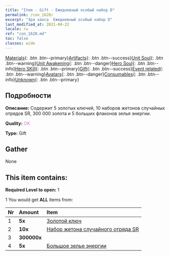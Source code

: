 ```yaml
---
title: "Item - Gift - Ежедневный особый набор D"
permalink: /con_1620/
excerpt: "Эра хаоса  Ежедневный особый набор D"
last_modified_at: 2021-04-22
locale: ru
ref: "con_1620.md"
toc: false
classes: wide
---
```

 [Materials](/ItemsRU/){: .btn .btn--primary}[Artifacts](/ItemsRU/Artifacts/){: .btn .btn--success}[Unit Soul](/ItemsRU/UnitSoul/){: .btn .btn--warning}[Unit Awakening](/ItemsRU/UnitAwakening/){: .btn .btn--danger}[Hero Soul](/ItemsRU/HeroSoul/){: .btn .btn--info}[Hero SKill](/ItemsRU/HeroSkill/){: .btn .btn--primary}[Gift](/ItemsRU/Gift/){: .btn .btn--success}[Event related](/ItemsRU/Events/){: .btn .btn--warning}[Avatars](/ItemsRU/Avatars/){: .btn .btn--danger}[Consumables](/ItemsRU/Consumables/){: .btn .btn--info}[Unknown](/ItemsRU/Unknown/){: .btn .btn--primary}

## Подробности
 **Описание:** Содержит 5 золотых ключей, 10 наборов жетонов случайных отрядов SR, 300 000 золота и 5 больших флаконов зелья энергии.

 **Quality:** <span style="color: #DA70D6">OK</span>

 **Type:** Gift

## Gather

  None

## This item contains:

 **Required Level to open:** 1

 1 You would get **ALL** items  from:

  | Nr | Amount |     Item    |
  |:---|:-------|:------------|
  | 1 |  **5x** | [Золотой ключ](/ItemsRU/con_783/) |  | 
  | 2 |  **10x** | [Набор жетона случайного отряда SR](/ItemsRU/con_1622/) |  | 
  | 3 |  **300000x** | <i class="fas fa-coins"/> |  | 
  | 4 |  **5x** | [Большое зелье энергии](/ItemsRU/con_706/) |  | 
